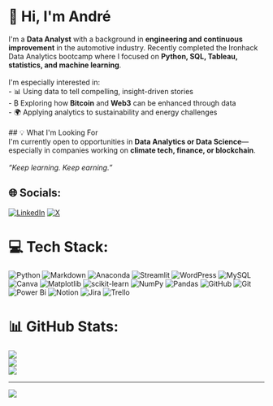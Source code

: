 # 👋 Hi, I'm André <br>
I'm a **Data Analyst** with a background in **engineering and continuous improvement** in the automotive industry. Recently completed the Ironhack Data Analytics bootcamp where I focused on **Python, SQL, Tableau, statistics, and machine learning**.<br><br>I'm especially interested in:<br>- 📊 Using data to tell compelling, insight-driven stories<br>- ₿ Exploring how **Bitcoin** and **Web3** can be enhanced through data<br>- 🌍 Applying analytics to sustainability and energy challenges<br><br>## 💡 What I'm Looking For<br>I'm currently open to opportunities in **Data Analytics or Data Science**—especially in companies working on **climate tech, finance, or blockchain**.<br><br>*“Keep learning. Keep earning.”*<br>


## 🌐 Socials:
[![LinkedIn](https://img.shields.io/badge/LinkedIn-%230077B5.svg?logo=linkedin&logoColor=white)](https://linkedin.com/in/andrebarros-data) [![X](https://img.shields.io/badge/X-black.svg?logo=X&logoColor=white)](https://x.com/aprendizdcripto) 

# 💻 Tech Stack:
![Python](https://img.shields.io/badge/python-3670A0?style=for-the-badge&logo=python&logoColor=ffdd54) ![Markdown](https://img.shields.io/badge/markdown-%23000000.svg?style=for-the-badge&logo=markdown&logoColor=white) ![Anaconda](https://img.shields.io/badge/Anaconda-%2344A833.svg?style=for-the-badge&logo=anaconda&logoColor=white) ![Streamlit](https://img.shields.io/badge/Streamlit-%23FE4B4B.svg?style=for-the-badge&logo=streamlit&logoColor=white) ![WordPress](https://img.shields.io/badge/WordPress-%23117AC9.svg?style=for-the-badge&logo=WordPress&logoColor=white) ![MySQL](https://img.shields.io/badge/mysql-4479A1.svg?style=for-the-badge&logo=mysql&logoColor=white) ![Canva](https://img.shields.io/badge/Canva-%2300C4CC.svg?style=for-the-badge&logo=Canva&logoColor=white) ![Matplotlib](https://img.shields.io/badge/Matplotlib-%23ffffff.svg?style=for-the-badge&logo=Matplotlib&logoColor=black) ![scikit-learn](https://img.shields.io/badge/scikit--learn-%23F7931E.svg?style=for-the-badge&logo=scikit-learn&logoColor=white) ![NumPy](https://img.shields.io/badge/numpy-%23013243.svg?style=for-the-badge&logo=numpy&logoColor=white) ![Pandas](https://img.shields.io/badge/pandas-%23150458.svg?style=for-the-badge&logo=pandas&logoColor=white) ![GitHub](https://img.shields.io/badge/github-%23121011.svg?style=for-the-badge&logo=github&logoColor=white) ![Git](https://img.shields.io/badge/git-%23F05033.svg?style=for-the-badge&logo=git&logoColor=white) ![Power Bi](https://img.shields.io/badge/power_bi-F2C811?style=for-the-badge&logo=powerbi&logoColor=black) ![Notion](https://img.shields.io/badge/Notion-%23000000.svg?style=for-the-badge&logo=notion&logoColor=white) ![Jira](https://img.shields.io/badge/jira-%230A0FFF.svg?style=for-the-badge&logo=jira&logoColor=white) ![Trello](https://img.shields.io/badge/Trello-%23026AA7.svg?style=for-the-badge&logo=Trello&logoColor=white)
# 📊 GitHub Stats:
![](https://github-readme-stats.vercel.app/api?username=andrebarros6&theme=dark&hide_border=false&include_all_commits=false&count_private=false)<br/>
![](https://nirzak-streak-stats.vercel.app/?user=andrebarros6&theme=dark&hide_border=false)<br/>
![](https://github-readme-stats.vercel.app/api/top-langs/?username=andrebarros6&theme=dark&hide_border=false&include_all_commits=false&count_private=false&layout=compact)

---
[![](https://visitcount.itsvg.in/api?id=andrebarros6&icon=0&color=3)](https://visitcount.itsvg.in)

<!-- Proudly created with GPRM ( https://gprm.itsvg.in ) -->
